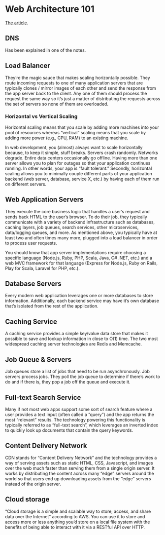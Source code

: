 # Web Architecture 101

[The article](https://engineering.videoblocks.com/web-architecture-101-a3224e126947).

## DNS 

Has been explained in one of the notes.

## Load Balancer

They’re the magic sauce that makes scaling horizontally possible. They route incoming requests to one of many application servers that are typically clones / mirror images of each other and send the response from the app server back to the client. Any one of them should process the request the same way so it’s just a matter of distributing the requests across the set of servers so none of them are overloaded.

### Horizontal vs Vertical Scaling 

Horizontal scaling means that you scale by adding more machines into your pool of resources whereas “vertical” scaling means that you scale by adding more power (e.g., CPU, RAM) to an existing machine.

In web development, you (almost) always want to scale horizontally because, to keep it simple, stuff breaks. Servers crash randomly. Networks degrade. Entire data centers occasionally go offline. Having more than one server allows you to plan for outages so that your application continues running. In other words, your app is “fault tolerant.” Secondly, horizontal scaling allows you to minimally couple different parts of your application backend (web server, database, service X, etc.) by having each of them run on different servers.

## Web Application Servers

They execute the core business logic that handles a user’s request and sends back HTML to the user’s browser. To do their job, they typically communicate with a variety of backend infrastructure such as databases, caching layers, job queues, search services, other microservices, data/logging queues, and more. As mentioned above, you typically have at least two and often times many more, plugged into a load balancer in order to process user requests.

You should know that app server implementations require choosing a specific language (Node.js, Ruby, PHP, Scala, Java, C# .NET, etc.) and a web MVC framework for that language (Express for Node.js, Ruby on Rails, Play for Scala, Laravel for PHP, etc.). 

## Database Servers

Every modern web application leverages one or more databases to store information. Additionally, each backend service may have it’s own database that’s isolated from the rest of the application.

## Caching Service 

A caching service provides a simple key/value data store that makes it possible to save and lookup information in close to O(1) time.
The two most widespread caching server technologies are Redis and Memcache.

## Job Queue & Servers

Job queues store a list of jobs that need to be run asynchronously. Job servers process jobs. They poll the job queue to determine if there’s work to do and if there is, they pop a job off the queue and execute it. 

## Full-text Search Service

Many if not most web apps support some sort of search feature where a user provides a text input (often called a “query”) and the app returns the most “relevant” results. The technology powering this functionality is typically referred to as “full-text search”, which leverages an inverted index to quickly look up documents that contain the query keywords.

## Content Delivery Network

CDN stands for “Content Delivery Network” and the technology provides a way of serving assets such as static HTML, CSS, Javascript, and images over the web much faster than serving them from a single origin server. It works by distributing the content across many “edge” servers around the world so that users end up downloading assets from the “edge” servers instead of the origin server.

## Cloud storage

“Cloud storage is a simple and scalable way to store, access, and share data over the Internet” according to AWS. You can use it to store and access more or less anything you’d store on a local file system with the benefits of being able to interact with it via a RESTful API over HTTP.
